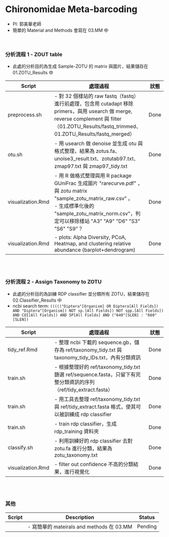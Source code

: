 # Chironomidae Meta-barcoding
- PI: 郭美華老師
- 簡單的 Material and Methods 會寫在 03.MM 中

<br>


### 分析流程 1 - ZOUT table

- 此處的分析目的為生成 Sample-ZOTU 的 matrix 與圖片，結果儲存在 01.ZOTU_Results 中

| Script      | 處理過程                      | 狀態 |
|------------|----------------------------------|-----|
| preprocess.sh | - 對 32 個樣站的 raw fastq（fastq）進行前處理，包含用 cutadapt 移除 primers，與用 usearch 做 merge, reverse complement 與 filter （01.ZOTU_Results/fastq_trimmed、01.ZOTU_Results/fastq_merged）   |  Done  |
| otu.sh | - 用 usearch 做 denoise 並生成 otu 與格式整理，結果為 zotus.fa、unoise3_result.txt、zotutab97.txt、zmap97.txt 與 zmap97_tidy.txt | Done |
| visualization.Rmd | - 用 R 做格式整理與用 R package GUniFrac 生成圖片 "rarecurve.pdf" ，與 zotu matrix "sample_zotu_matrix_raw.csv" 。 <br> - 生成標準化後的 "sample_zotu_matrix_norm.csv"，判定可以移除樣站 "A3" "A9" "D6" "S3" "S6" "S9"？ | Done |
| visualization.Rmd | - plots: Alpha Diversity, PCoA, Heatmap, and clustering relative abundance (barplot+dendrogram)  | Done  |

<br>
<br>

### 分析流程 2 - Assign Taxonomy to ZOTU

- 此處的分析目的為訓練 RDP classifier 並分類所有 ZOTU，結果儲存在 02.Classifier_Results 中
- ncbi search term: `((((("Diptera"[Organism] OR Diptera[All Fields]) AND "Diptera"[Organism]) NOT sp.[All Fields]) NOT spp.[All Fields]) AND COI[All Fields]) AND 5P[All Fields] AND ("640"[SLEN] : "660"[SLEN])`

| Script      | 處理過程                      | 狀態 |
|------------|----------------------------------|-----|
| tidy_ref.Rmd | - 整理 ncbi 下載的 sequence.gb，儲存為 ref/taxonomy_tidy.txt 與 taxonomy_tidy_IDs.txt，內有分類資訊 |  Done  |
| train.sh  | - 根據整理好的 ref/taxonomy_tidy.txt 篩選 ref/sequence.fasta，只留下有完整分類資訊的序列 （ref/tidy_extract.fasta） |  Done  |
| train.sh  | - 用工具去整理 ref/taxonomy_tidy.txt 與 ref/tidy_extract.fasta 格式，使其可以被訓練成 rdp classifier |  Done  |
| train.sh  | - train rdp classifier，生成 rdp_training 資料夾 |  Done  |
| classify.sh  | - 利用訓練好的 rdp classifier 去對 zotu.fa 進行分類，結果為 zotu_taxonomy.txt  |  Done  |
| visualization.Rmd  | - filter out confidence 不高的分類結果，進行視覺化  |  Done  |

<br>
<br>


### 其他

| Script      | Description                      | Status |
|------------|----------------------------------|---------|
|  | - 寫簡單的 mateirals and methods 在 03.MM | Pending |

